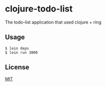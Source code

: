 # clojure-todo-list

The todo-list application that used clojure + ring

## Usage

```shell
$ lein deps
$ lein run 3000
```

## License

[MIT](LICENSE)